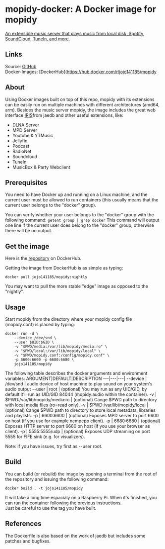 # mopidy-docker: A Docker image for mopidy
[An extensible music server that plays music from local disk, Spotify, SoundCloud, TuneIn, and more.](https://mopidy.com/)

## Links
Source: [GitHub](https://github.com/jojo141185/mopidy-docker)  
Docker-Images: [DockerHub](https://hub.docker.com/r/jojo141185/mopidy

## About
Using Docker images built on top of this repo, mopidy with its extensions can be easily run on multiple machines with different architectures (amd64, arm).
Besides the music server mopidy, the image includes the great web interface [IRIS](https://github.com/jaedb/Iris/)from jaedb and other useful extensions, like:
- DLNA Server
- MPD Server
- Youtube & YTMusic
- Jellyfin
- Podcast
- RadioNet
- Soundcloud
- TuneIn
- MusicBox & Party Webclient
## Prerequisites
You need to have Docker up and running on a Linux machine, and the current user must be allowed to run containers (this usually means that the current user belongs to the "docker" group).

You can verify whether your user belongs to the "docker" group with the following command:
`getent group | grep docker`
This command will output one line if the current user does belong to the "docker" group, otherwise there will be no output.

## Get the image

Here is the [repository](https://hub.docker.com/repository/docker/jojo141185/mopidy) on DockerHub.

Getting the image from DockerHub is as simple as typing:

`docker pull jojo141185/mopidy:nightly`

You may want to pull the more stable "edge" image as opposed to the "nightly".

## Usage

Start mopidy from the directory where your mopidy config file (mopidy.conf) is placed by typing:

    docker run -d \
        --device /dev/snd \
        --user $UID:$GID \
        -v "$PWD/media:/var/lib/mopidy/media:ro" \
        -v "$PWD/local:/var/lib/mopidy/local" \
        -v "$PWD/mopidy.conf:/config/mopidy.conf" \
        -p 6600:6600 -p 6680:6680 \
        jojo141185/mopidy


The following table describes the docker arguments and environment variables:
ARGUMENT|DEFAULT|DESCRIPTION
---|---|---|
--device | /dev/snd | audio device of host machine to play sound on your system's audio output
--user | root | (optional) You may run as any UID/GID, by default it'll run as UID/GID 84044 (mopidy:audio within the container).
-v | $PWD:/var/lib/mopidy/media:ro | (optional) Cange $PWD path to directory with local media files (ro=read only).
-v | $PWD:/var/lib/mopidy/local | (optional) Cange $PWD path to directory to store local metadata, libraries and playlists.
-p | 6600:6600 | (optional) Exposes MPD server to port 6600 on host (if you use for example ncmpcpp client).
-p | 6680:6680 | (optional) Exposes HTTP server to port 6680 on host (if you use your browser as client).
-p | 5555:5555/udp | (optional) Exposes UDP streaming on port 5555 for FIFE sink (e.g. for visualizers).
    
Note: If you have issues, try first as --user root.
## Build

You can build (or rebuild) the image by opening a terminal from the root of the repository and issuing the following command:

`docker build . -t jojo141185/mopidy`

It will take a long time espacialy on a Raspberry Pi. When it's finished, you can run the container following the previous instructions.  
Just be careful to use the tag you have built.

## References
The Dockerfile is also based on the work of jaedb but includes some patches and bugfixes.
